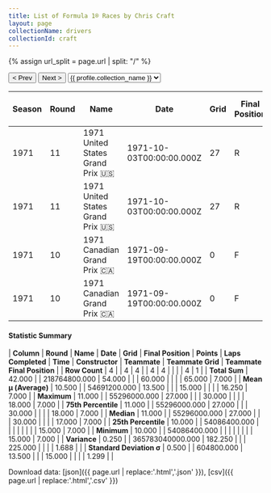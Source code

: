 ```yaml
---
title: List of Formula 1® Races by Chris Craft
layout: page
collectionName: drivers
collectionId: craft
---
```


{% assign url_split = page.url | split: "/" %}
<div id="collection-navigation">
<button onclick="selector.options[selector.selectedIndex-1].value && (window.location = selector.options[selector.selectedIndex-1].value);">&lt; Prev</button>
<button onclick="selector.options[selector.selectedIndex+1].value && (window.location = selector.options[selector.selectedIndex+1].value);">Next &gt;</button>
<select id="selector" onchange="this.options[this.selectedIndex].value && (window.location = this.options[this.selectedIndex].value);">
  {% for collectionId in site.data[page.collectionName].refs %}
    {% if collectionId == page.collectionId %}
      {% assign selected = "selected" %}
    {% else %}
      {% assign selected = "" %}
    {% endif %}
    {% assign profile = site.data[page.collectionName][collectionId].profile %}
    <option value="/f1/{{ page.collectionName }}/{{ collectionId }}/{{ url_split[4] }}" {{ selected }}>{{ profile.collection_name }}</option>
  {% endfor %}
</select>
</div>

| Season | Round | Name | Date | Grid | Final Position | Points | Laps Completed | Time | Constructor | Teammate | Teammate Grid | Teammate Final Position |
|--|--|--|--|--|--|--|--|--|--|--|--|--|
| 1971 | 11 | 1971 United States Grand Prix 🇺🇸 | 1971-10-03T00:00:00.000Z | 27 | R | 0.0 | 30 |   | Brabham 🇬🇧 | [Graham Hill 🇬🇧](/f1/drivers/hill) | 18 | 7 |
| 1971 | 11 | 1971 United States Grand Prix 🇺🇸 | 1971-10-03T00:00:00.000Z | 27 | R | 0.0 | 30 |   | Brabham 🇬🇧 | [Tim Schenken 🇦🇺](/f1/drivers/schenken) | 15 | R |
| 1971 | 10 | 1971 Canadian Grand Prix 🇨🇦 | 1971-09-19T00:00:00.000Z | 0 | F | 0.0 | 0 |   | Brabham 🇬🇧 | [Graham Hill 🇬🇧](/f1/drivers/hill) | 15 | R |
| 1971 | 10 | 1971 Canadian Grand Prix 🇨🇦 | 1971-09-19T00:00:00.000Z | 0 | F | 0.0 | 0 |   | Brabham 🇬🇧 | [Tim Schenken 🇦🇺](/f1/drivers/schenken) | 17 | R |

#### Statistic Summary

| **Column** | **Round** | **Name** | **Date** | **Grid** | **Final Position** | **Points** | **Laps Completed** | **Time** | **Constructor** | **Teammate** | **Teammate Grid** | **Teammate Final Position** |
| **Row Count** | 4 |  | 4 | 4 |  | 4 | 4 |  |  |  | 4 | 1 |
| **Total Sum** | 42.000 |  | 218764800.000 | 54.000 |  |  | 60.000 |  |  |  | 65.000 | 7.000 |
| **Mean μ (Average)** | 10.500 |  | 54691200.000 | 13.500 |  |  | 15.000 |  |  |  | 16.250 | 7.000 |
| **Maximum** | 11.000 |  | 55296000.000 | 27.000 |  |  | 30.000 |  |  |  | 18.000 | 7.000 |
| **75th Percentile** | 11.000 |  | 55296000.000 | 27.000 |  |  | 30.000 |  |  |  | 18.000 | 7.000 |
| **Median** | 11.000 |  | 55296000.000 | 27.000 |  |  | 30.000 |  |  |  | 17.000 | 7.000 |
| **25th Percentile** | 10.000 |  | 54086400.000 |  |  |  |  |  |  |  | 15.000 | 7.000 |
| **Minimum** | 10.000 |  | 54086400.000 |  |  |  |  |  |  |  | 15.000 | 7.000 |
| **Variance** | 0.250 |  | 365783040000.000 | 182.250 |  |  | 225.000 |  |  |  | 1.688 |  |
| **Standard Deviation σ** | 0.500 |  | 604800.000 | 13.500 |  |  | 15.000 |  |  |  | 1.299 |  |

Download data: [json]({{ page.url | replace:'.html','.json' }}), [csv]({{ page.url | replace:'.html','.csv' }})
